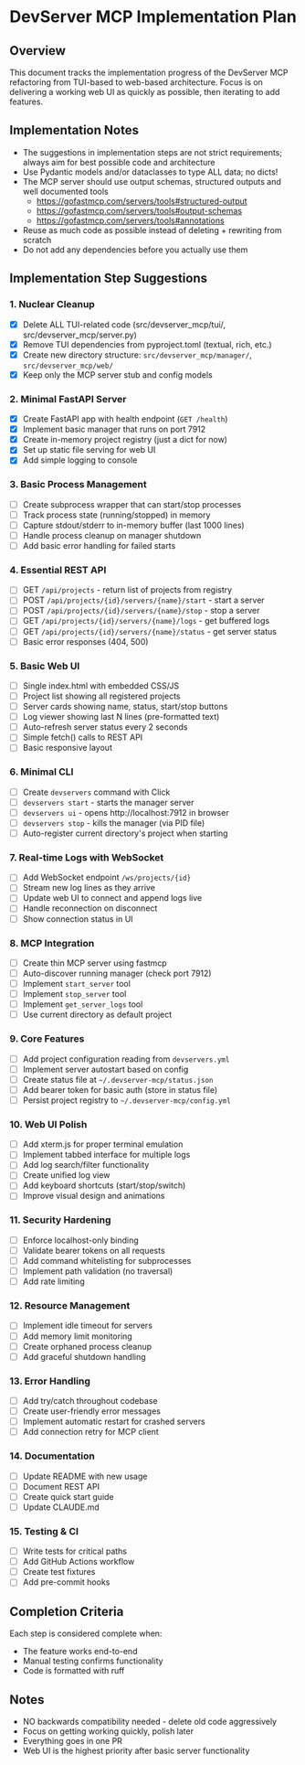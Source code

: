 # DevServer MCP Implementation Plan

## Overview

This document tracks the implementation progress of the DevServer MCP refactoring from TUI-based to web-based architecture. Focus is on delivering a working web UI as quickly as possible, then iterating to add features.

## Implementation Notes

- The suggestions in implementation steps are not strict requirements; always aim for best possible code and architecture
- Use Pydantic models and/or dataclasses to type ALL data; no dicts!
- The MCP server should use output schemas, structured outputs and well documented tools
  - https://gofastmcp.com/servers/tools#structured-output
  - https://gofastmcp.com/servers/tools#output-schemas
  - https://gofastmcp.com/servers/tools#annotations
- Reuse as much code as possible instead of deleting + rewriting from scratch
- Do not add any dependencies before you actually use them

## Implementation Step Suggestions

### 1. Nuclear Cleanup

- [x] Delete ALL TUI-related code (src/devserver_mcp/tui/, src/devserver_mcp/server.py)
- [x] Remove TUI dependencies from pyproject.toml (textual, rich, etc.)
- [x] Create new directory structure: `src/devserver_mcp/manager/`, `src/devserver_mcp/web/`
- [x] Keep only the MCP server stub and config models

### 2. Minimal FastAPI Server

- [x] Create FastAPI app with health endpoint (`GET /health`)
- [x] Implement basic manager that runs on port 7912
- [x] Create in-memory project registry (just a dict for now)
- [x] Set up static file serving for web UI
- [x] Add simple logging to console

### 3. Basic Process Management

- [ ] Create subprocess wrapper that can start/stop processes
- [ ] Track process state (running/stopped) in memory
- [ ] Capture stdout/stderr to in-memory buffer (last 1000 lines)
- [ ] Handle process cleanup on manager shutdown
- [ ] Add basic error handling for failed starts

### 4. Essential REST API

- [ ] GET `/api/projects` - return list of projects from registry
- [ ] POST `/api/projects/{id}/servers/{name}/start` - start a server
- [ ] POST `/api/projects/{id}/servers/{name}/stop` - stop a server
- [ ] GET `/api/projects/{id}/servers/{name}/logs` - get buffered logs
- [ ] GET `/api/projects/{id}/servers/{name}/status` - get server status
- [ ] Basic error responses (404, 500)

### 5. Basic Web UI

- [ ] Single index.html with embedded CSS/JS
- [ ] Project list showing all registered projects
- [ ] Server cards showing name, status, start/stop buttons
- [ ] Log viewer showing last N lines (pre-formatted text)
- [ ] Auto-refresh server status every 2 seconds
- [ ] Simple fetch() calls to REST API
- [ ] Basic responsive layout

### 6. Minimal CLI

- [ ] Create `devservers` command with Click
- [ ] `devservers start` - starts the manager server
- [ ] `devservers ui` - opens http://localhost:7912 in browser
- [ ] `devservers stop` - kills the manager (via PID file)
- [ ] Auto-register current directory's project when starting

### 7. Real-time Logs with WebSocket

- [ ] Add WebSocket endpoint `/ws/projects/{id}`
- [ ] Stream new log lines as they arrive
- [ ] Update web UI to connect and append logs live
- [ ] Handle reconnection on disconnect
- [ ] Show connection status in UI

### 8. MCP Integration

- [ ] Create thin MCP server using fastmcp
- [ ] Auto-discover running manager (check port 7912)
- [ ] Implement `start_server` tool
- [ ] Implement `stop_server` tool
- [ ] Implement `get_server_logs` tool
- [ ] Use current directory as default project

### 9. Core Features

- [ ] Add project configuration reading from `devservers.yml`
- [ ] Implement server autostart based on config
- [ ] Create status file at `~/.devserver-mcp/status.json`
- [ ] Add bearer token for basic auth (store in status file)
- [ ] Persist project registry to `~/.devserver-mcp/config.yml`

### 10. Web UI Polish

- [ ] Add xterm.js for proper terminal emulation
- [ ] Implement tabbed interface for multiple logs
- [ ] Add log search/filter functionality
- [ ] Create unified log view
- [ ] Add keyboard shortcuts (start/stop/switch)
- [ ] Improve visual design and animations

### 11. Security Hardening

- [ ] Enforce localhost-only binding
- [ ] Validate bearer tokens on all requests
- [ ] Add command whitelisting for subprocesses
- [ ] Implement path validation (no traversal)
- [ ] Add rate limiting

### 12. Resource Management

- [ ] Implement idle timeout for servers
- [ ] Add memory limit monitoring
- [ ] Create orphaned process cleanup
- [ ] Add graceful shutdown handling

### 13. Error Handling

- [ ] Add try/catch throughout codebase
- [ ] Create user-friendly error messages
- [ ] Implement automatic restart for crashed servers
- [ ] Add connection retry for MCP client

### 14. Documentation

- [ ] Update README with new usage
- [ ] Document REST API
- [ ] Create quick start guide
- [ ] Update CLAUDE.md

### 15. Testing & CI

- [ ] Write tests for critical paths
- [ ] Add GitHub Actions workflow
- [ ] Create test fixtures
- [ ] Add pre-commit hooks

## Completion Criteria

Each step is considered complete when:

- The feature works end-to-end
- Manual testing confirms functionality
- Code is formatted with ruff

## Notes

- NO backwards compatibility needed - delete old code aggressively
- Focus on getting working quickly, polish later
- Everything goes in one PR
- Web UI is the highest priority after basic server functionality
